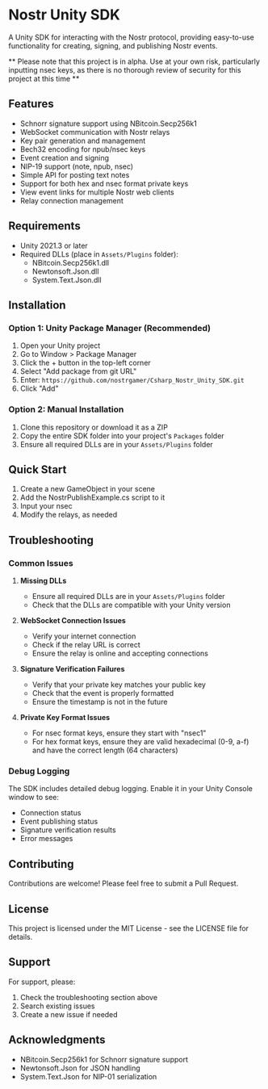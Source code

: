 # Nostr Unity SDK

A Unity SDK for interacting with the Nostr protocol, providing easy-to-use functionality for creating, signing, and publishing Nostr events.

** Please note that this project is in alpha. Use at your own risk, particularly inputting nsec keys, as there is no thorough review of security for this project at this time **

## Features

- Schnorr signature support using NBitcoin.Secp256k1
- WebSocket communication with Nostr relays
- Key pair generation and management
- Bech32 encoding for npub/nsec keys
- Event creation and signing
- NIP-19 support (note, npub, nsec)
- Simple API for posting text notes
- Support for both hex and nsec format private keys
- View event links for multiple Nostr web clients
- Relay connection management

## Requirements

- Unity 2021.3 or later
- Required DLLs (place in `Assets/Plugins` folder):
  - NBitcoin.Secp256k1.dll
  - Newtonsoft.Json.dll
  - System.Text.Json.dll

## Installation

### Option 1: Unity Package Manager (Recommended)

1. Open your Unity project
2. Go to Window > Package Manager
3. Click the + button in the top-left corner
4. Select "Add package from git URL"
5. Enter: `https://github.com/nostrgamer/Csharp_Nostr_Unity_SDK.git`
6. Click "Add"

### Option 2: Manual Installation

1. Clone this repository or download it as a ZIP
2. Copy the entire SDK folder into your project's `Packages` folder
3. Ensure all required DLLs are in your `Assets/Plugins` folder

## Quick Start

1. Create a new GameObject in your scene
2. Add the NostrPublishExample.cs script to it
3. Input your nsec
4. Modify the relays, as needed

## Troubleshooting

### Common Issues

1. **Missing DLLs**
   - Ensure all required DLLs are in your `Assets/Plugins` folder
   - Check that the DLLs are compatible with your Unity version

2. **WebSocket Connection Issues**
   - Verify your internet connection
   - Check if the relay URL is correct
   - Ensure the relay is online and accepting connections

3. **Signature Verification Failures**
   - Verify that your private key matches your public key
   - Check that the event is properly formatted
   - Ensure the timestamp is not in the future

4. **Private Key Format Issues**
   - For nsec format keys, ensure they start with "nsec1"
   - For hex format keys, ensure they are valid hexadecimal (0-9, a-f) and have the correct length (64 characters)

### Debug Logging

The SDK includes detailed debug logging. Enable it in your Unity Console window to see:
- Connection status
- Event publishing status
- Signature verification results
- Error messages

## Contributing

Contributions are welcome! Please feel free to submit a Pull Request.

## License

This project is licensed under the MIT License - see the LICENSE file for details.

## Support

For support, please:
1. Check the troubleshooting section above
2. Search existing issues
3. Create a new issue if needed

## Acknowledgments

- NBitcoin.Secp256k1 for Schnorr signature support
- Newtonsoft.Json for JSON handling
- System.Text.Json for NIP-01 serialization
